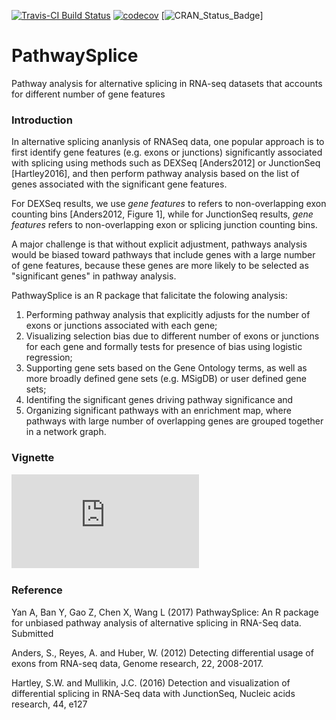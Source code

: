 [![Travis-CI Build Status](https://travis-ci.org/SCCC-BBC/PathwaySplice.svg?branch=master)](https://travis-ci.org/SCCC-BBC/PathwaySplice)
[![codecov](https://codecov.io/github/SCCC-BBC/PathwaySplice/coverage.svg?branch=master)](https://codecov.io/github/SCCC-BBC/PathwaySplice)
[![CRAN_Status_Badge](http://www.r-pkg.org/badges/version/PathwaySplice)]

# PathwaySplice
Pathway analysis for alternative splicing in RNA-seq datasets that accounts for different number of gene features

### Introduction

In alternative splicing ananlysis of RNASeq data, one popular approach is to first identify gene features (e.g. exons or junctions) significantly associated with splicing using methods such as DEXSeq [Anders2012] or JunctionSeq [Hartley2016], and then perform pathway analysis based on the list of genes associated with the significant gene features. 

For DEXSeq results, we use _gene features_ to refers to non-overlapping exon counting bins [Anders2012, Figure 1], while for JunctionSeq results, _gene features_ refers to non-overlapping exon or splicing junction counting bins. 

A major challenge is that without explicit adjustment, pathways analysis would be biased toward pathways that include genes with a large number of gene features, because these genes are more likely to be selected as "significant genes" in pathway analysis.  

PathwaySplice is an R package that falicitate the folowing analysis: 

1. Performing pathway analysis that explicitly adjusts for the number of exons or junctions associated with each gene; 
2. Visualizing selection bias due to different number of exons or junctions for each gene and formally tests for presence of bias using logistic regression; 
3. Supporting gene sets based on the Gene Ontology terms, as well as more broadly defined gene sets (e.g. MSigDB) or user defined gene sets; 
4. Identifing the significant genes driving pathway significance and 
5. Organizing significant pathways with an enrichment map, where pathways with large number of overlapping genes are grouped together in a network graph.

### Vignette
![pdf version](https://github.com/SCCC-BBC/PathwaySplice/blob/master/tutorial.pdf)


### Reference
Yan A, Ban Y, Gao Z, Chen X, Wang L (2017) PathwaySplice: An R package for unbiased pathway analysis of alternative splicing in RNA-Seq data. Submitted

Anders, S., Reyes, A. and Huber, W. (2012) Detecting differential usage of exons from RNA-seq data, Genome research, 22, 2008-2017.

Hartley, S.W. and Mullikin, J.C. (2016) Detection and visualization of differential splicing in RNA-Seq data with JunctionSeq, Nucleic acids research, 44, e127

<!-- Usage: rmarkdown::render("vignettes/tutorial.Rmd", output_format="all") --> 
<!-- Usage: rmarkdown::render("vignettes/tutorial.Rmd", output_format="all",encoding="utf8")(on windows) -->
